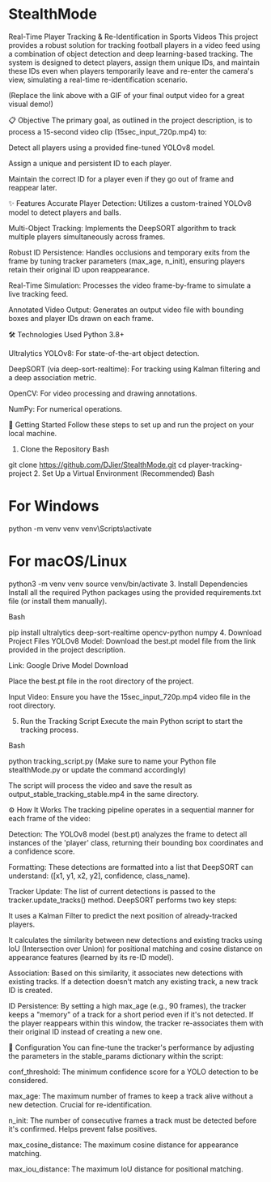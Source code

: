 # StealthMode
Real-Time Player Tracking & Re-Identification in Sports Videos
This project provides a robust solution for tracking football players in a video feed using a combination of object detection and deep learning-based tracking. The system is designed to detect players, assign them unique IDs, and maintain these IDs even when players temporarily leave and re-enter the camera's view, simulating a real-time re-identification scenario.

(Replace the link above with a GIF of your final output video for a great visual demo!)

📋 Objective
The primary goal, as outlined in the project description, is to process a 15-second video clip (15sec_input_720p.mp4) to:

Detect all players using a provided fine-tuned YOLOv8 model.

Assign a unique and persistent ID to each player.

Maintain the correct ID for a player even if they go out of frame and reappear later.

✨ Features
Accurate Player Detection: Utilizes a custom-trained YOLOv8 model to detect players and balls.

Multi-Object Tracking: Implements the DeepSORT algorithm to track multiple players simultaneously across frames.

Robust ID Persistence: Handles occlusions and temporary exits from the frame by tuning tracker parameters (max_age, n_init), ensuring players retain their original ID upon reappearance.

Real-Time Simulation: Processes the video frame-by-frame to simulate a live tracking feed.

Annotated Video Output: Generates an output video file with bounding boxes and player IDs drawn on each frame.

🛠️ Technologies Used
Python 3.8+

Ultralytics YOLOv8: For state-of-the-art object detection.

DeepSORT (via deep-sort-realtime): For tracking using Kalman filtering and a deep association metric.

OpenCV: For video processing and drawing annotations.

NumPy: For numerical operations.

🚀 Getting Started
Follow these steps to set up and run the project on your local machine.

1. Clone the Repository
Bash

git clone https://github.com/DJier/StealthMode.git
cd player-tracking-project
2. Set Up a Virtual Environment (Recommended)
Bash

# For Windows
python -m venv venv
venv\Scripts\activate

# For macOS/Linux
python3 -m venv venv
source venv/bin/activate
3. Install Dependencies
Install all the required Python packages using the provided requirements.txt file (or install them manually).

Bash

pip install ultralytics deep-sort-realtime opencv-python numpy
4. Download Project Files
YOLOv8 Model: Download the best.pt model file from the link provided in the project description.

Link: Google Drive Model Download

Place the best.pt file in the root directory of the project.

Input Video: Ensure you have the 15sec_input_720p.mp4 video file in the root directory.

5. Run the Tracking Script
Execute the main Python script to start the tracking process.

Bash

python tracking_script.py
(Make sure to name your Python file stealthMode.py or update the command accordingly)

The script will process the video and save the result as output_stable_tracking_stable.mp4 in the same directory.

⚙️ How It Works
The tracking pipeline operates in a sequential manner for each frame of the video:

Detection: The YOLOv8 model (best.pt) analyzes the frame to detect all instances of the 'player' class, returning their bounding box coordinates and a confidence score.

Formatting: These detections are formatted into a list that DeepSORT can understand: ([x1, y1, x2, y2], confidence, class_name).

Tracker Update: The list of current detections is passed to the tracker.update_tracks() method. DeepSORT performs two key steps:

It uses a Kalman Filter to predict the next position of already-tracked players.

It calculates the similarity between new detections and existing tracks using IoU (Intersection over Union) for positional matching and cosine distance on appearance features (learned by its re-ID model).

Association: Based on this similarity, it associates new detections with existing tracks. If a detection doesn't match any existing track, a new track ID is created.

ID Persistence: By setting a high max_age (e.g., 90 frames), the tracker keeps a "memory" of a track for a short period even if it's not detected. If the player reappears within this window, the tracker re-associates them with their original ID instead of creating a new one.

🔧 Configuration
You can fine-tune the tracker's performance by adjusting the parameters in the stable_params dictionary within the script:

conf_threshold: The minimum confidence score for a YOLO detection to be considered.

max_age: The maximum number of frames to keep a track alive without a new detection. Crucial for re-identification.

n_init: The number of consecutive frames a track must be detected before it's confirmed. Helps prevent false positives.

max_cosine_distance: The maximum cosine distance for appearance matching.

max_iou_distance: The maximum IoU distance for positional matching.
